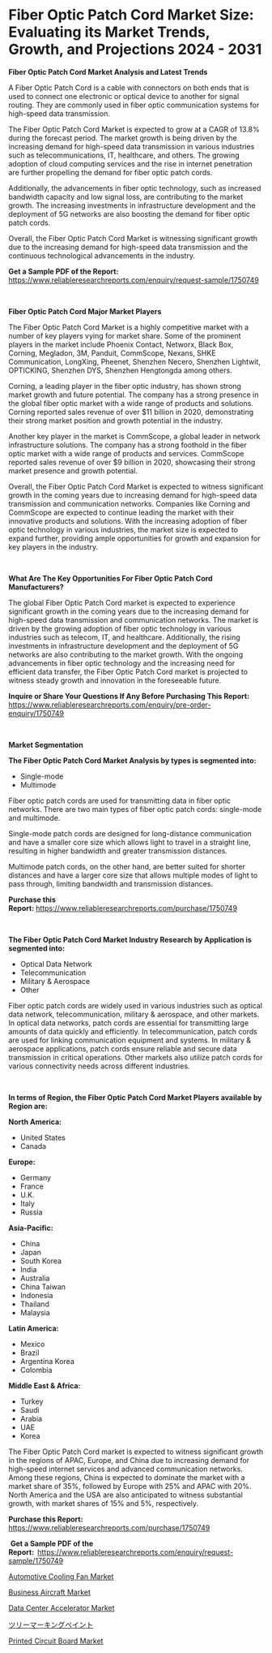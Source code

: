 <p><h1>Fiber Optic Patch Cord Market Size: Evaluating its Market Trends, Growth, and Projections 2024 - 2031</h1></p><p><strong>Fiber Optic Patch Cord Market Analysis and Latest Trends</strong></p>
<p><p>A Fiber Optic Patch Cord is a cable with connectors on both ends that is used to connect one electronic or optical device to another for signal routing. They are commonly used in fiber optic communication systems for high-speed data transmission.</p><p>The Fiber Optic Patch Cord Market is expected to grow at a CAGR of 13.8% during the forecast period. The market growth is being driven by the increasing demand for high-speed data transmission in various industries such as telecommunications, IT, healthcare, and others. The growing adoption of cloud computing services and the rise in internet penetration are further propelling the demand for fiber optic patch cords.</p><p>Additionally, the advancements in fiber optic technology, such as increased bandwidth capacity and low signal loss, are contributing to the market growth. The increasing investments in infrastructure development and the deployment of 5G networks are also boosting the demand for fiber optic patch cords.</p><p>Overall, the Fiber Optic Patch Cord Market is witnessing significant growth due to the increasing demand for high-speed data transmission and the continuous technological advancements in the industry.</p></p>
<p><strong>Get a Sample PDF of the Report:&nbsp;</strong> <a href="https://www.reliableresearchreports.com/enquiry/request-sample/1750749">https://www.reliableresearchreports.com/enquiry/request-sample/1750749</a></p>
<p>&nbsp;</p>
<p><strong>Fiber Optic Patch Cord Major Market Players</strong></p>
<p><p>The Fiber Optic Patch Cord Market is a highly competitive market with a number of key players vying for market share. Some of the prominent players in the market include Phoenix Contact, Networx, Black Box, Corning, Megladon, 3M, Panduit, CommScope, Nexans, SHKE Communication, LongXing, Pheenet, Shenzhen Necero, Shenzhen Lightwit, OPTICKING, Shenzhen DYS, Shenzhen Hengtongda among others.</p><p>Corning, a leading player in the fiber optic industry, has shown strong market growth and future potential. The company has a strong presence in the global fiber optic market with a wide range of products and solutions. Corning reported sales revenue of over $11 billion in 2020, demonstrating their strong market position and growth potential in the industry.</p><p>Another key player in the market is CommScope, a global leader in network infrastructure solutions. The company has a strong foothold in the fiber optic market with a wide range of products and services. CommScope reported sales revenue of over $9 billion in 2020, showcasing their strong market presence and growth potential.</p><p>Overall, the Fiber Optic Patch Cord Market is expected to witness significant growth in the coming years due to increasing demand for high-speed data transmission and communication networks. Companies like Corning and CommScope are expected to continue leading the market with their innovative products and solutions. With the increasing adoption of fiber optic technology in various industries, the market size is expected to expand further, providing ample opportunities for growth and expansion for key players in the industry.</p></p>
<p>&nbsp;</p>
<p><strong>What Are The Key Opportunities For Fiber Optic Patch Cord Manufacturers?</strong></p>
<p><p>The global Fiber Optic Patch Cord market is expected to experience significant growth in the coming years due to the increasing demand for high-speed data transmission and communication networks. The market is driven by the growing adoption of fiber optic technology in various industries such as telecom, IT, and healthcare. Additionally, the rising investments in infrastructure development and the deployment of 5G networks are also contributing to the market growth. With the ongoing advancements in fiber optic technology and the increasing need for efficient data transfer, the Fiber Optic Patch Cord market is projected to witness steady growth and innovation in the foreseeable future.</p></p>
<p><strong>Inquire or Share Your Questions If Any Before Purchasing This Report:</strong> <a href="https://www.reliableresearchreports.com/enquiry/pre-order-enquiry/1750749">https://www.reliableresearchreports.com/enquiry/pre-order-enquiry/1750749</a></p>
<p>&nbsp;</p>
<p><strong>Market Segmentation</strong></p>
<p><strong>The Fiber Optic Patch Cord Market Analysis by types is segmented into:</strong></p>
<p><ul><li>Single-mode</li><li>Multimode</li></ul></p>
<p><p>Fiber optic patch cords are used for transmitting data in fiber optic networks. There are two main types of fiber optic patch cords: single-mode and multimode. </p><p>Single-mode patch cords are designed for long-distance communication and have a smaller core size which allows light to travel in a straight line, resulting in higher bandwidth and greater transmission distances. </p><p>Multimode patch cords, on the other hand, are better suited for shorter distances and have a larger core size that allows multiple modes of light to pass through, limiting bandwidth and transmission distances.</p></p>
<p><strong>Purchase this Report:&nbsp;</strong><a href="https://www.reliableresearchreports.com/purchase/1750749">https://www.reliableresearchreports.com/purchase/1750749</a></p>
<p>&nbsp;</p>
<p><strong>The Fiber Optic Patch Cord Market Industry Research by Application is segmented into:</strong></p>
<p><ul><li>Optical Data Network</li><li>Telecommunication</li><li>Military & Aerospace</li><li>Other</li></ul></p>
<p><p>Fiber optic patch cords are widely used in various industries such as optical data network, telecommunication, military & aerospace, and other markets. In optical data networks, patch cords are essential for transmitting large amounts of data quickly and efficiently. In telecommunication, patch cords are used for linking communication equipment and systems. In military & aerospace applications, patch cords ensure reliable and secure data transmission in critical operations. Other markets also utilize patch cords for various connectivity needs across different industries.</p></p>
<p>&nbsp;</p>
<p><strong>In terms of Region, the Fiber Optic Patch Cord Market Players available by Region are:</strong></p>
<p>
    <p> <strong> North America: </strong>
        <ul>
            <li>United States</li>
            <li>Canada</li>
        </ul>
        </p> 
    <p> <strong> Europe: </strong>
        <ul>
            <li>Germany</li>
            <li>France</li>
            <li>U.K.</li>
            <li>Italy</li>
            <li>Russia</li>
        </ul>
        </p> 
    <p> <strong> Asia-Pacific: </strong>
        <ul>
            <li>China</li>
            <li>Japan</li>
            <li>South Korea</li>
            <li>India</li>
            <li>Australia</li>
            <li>China Taiwan</li>
            <li>Indonesia</li>
            <li>Thailand</li>
            <li>Malaysia</li>
        </ul>
        </p> 
    <p> <strong> Latin America: </strong>
        <ul>
            <li>Mexico</li>
            <li>Brazil</li>
            <li>Argentina Korea</li>
            <li>Colombia</li>
        </ul>
        </p> 
    <p> <strong> Middle East & Africa: </strong>
        <ul>
            <li>Turkey</li>
            <li>Saudi</li>
            <li>Arabia</li>
            <li>UAE</li>
            <li>Korea</li>
        </ul>
    </p>
    </p>
<p><p>The Fiber Optic Patch Cord market is expected to witness significant growth in the regions of APAC, Europe, and China due to increasing demand for high-speed internet services and advanced communication networks. Among these regions, China is expected to dominate the market with a market share of 35%, followed by Europe with 25% and APAC with 20%. North America and the USA are also anticipated to witness substantial growth, with market shares of 15% and 5%, respectively.</p></p>
<p><strong>Purchase this Report: </strong><a href="https://www.reliableresearchreports.com/purchase/1750749">https://www.reliableresearchreports.com/purchase/1750749</a></p>
<p>&nbsp;<strong>Get a Sample PDF of the Report:&nbsp;&nbsp;</strong><a href="https://www.reliableresearchreports.com/enquiry/request-sample/1750749">https://www.reliableresearchreports.com/enquiry/request-sample/1750749</a></p>
<p><strong></strong></p>
<p><p><a href="https://issuu.com/reportprime-2/docs/automotive-cooling-fan-market-size-2030.pptx">Automotive Cooling Fan Market</a></p><p><a href="https://issuu.com/reportprime-2/docs/business-aircraft-market-size-2030.pptx">Business Aircraft Market</a></p><p><a href="https://github.com/kathiaseamanalvaradovlprc2h/Market-Research-Report-List-1/blob/main/data-center-accelerator-market.md">Data Center Accelerator Market</a></p><p><a href="https://github.com/EstaSprer20231/Market-Research-Report-List-1/blob/main/973964410133.md">ツリーマーキングペイント</a></p><p><a href="https://github.com/wusalecollins540tpqoz/Market-Research-Report-List-1/blob/main/printed-circuit-board-market.md">Printed Circuit Board Market</a></p></p>